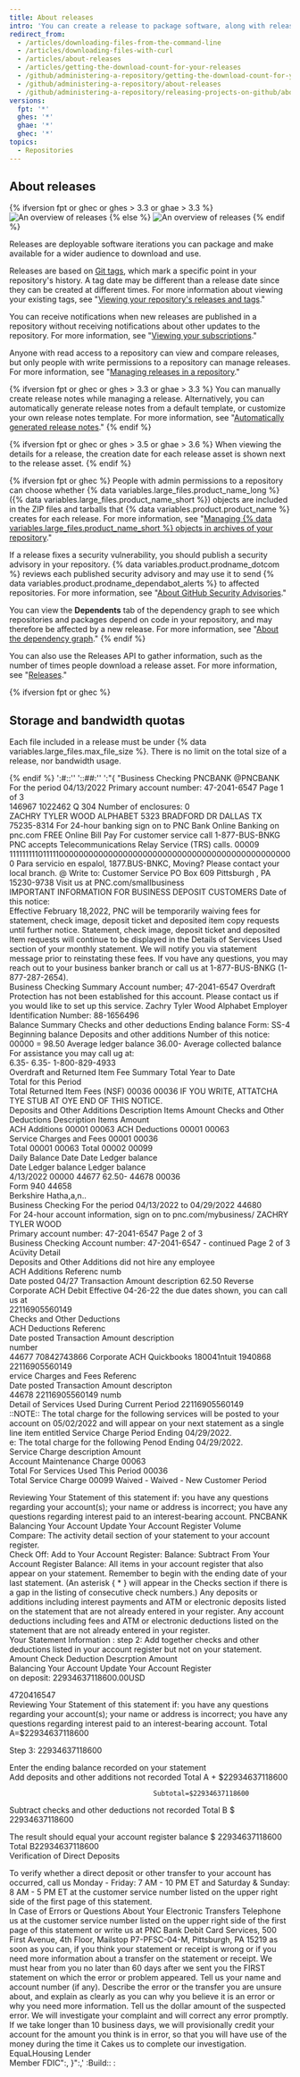 ```yaml
---
title: About releases
intro: 'You can create a release to package software, along with release notes and links to binary files, for other people to use.'
redirect_from:
  - /articles/downloading-files-from-the-command-line
  - /articles/downloading-files-with-curl
  - /articles/about-releases
  - /articles/getting-the-download-count-for-your-releases
  - /github/administering-a-repository/getting-the-download-count-for-your-releases
  - /github/administering-a-repository/about-releases
  - /github/administering-a-repository/releasing-projects-on-github/about-releases
versions:
  fpt: '*'
  ghes: '*'
  ghae: '*'
  ghec: '*'
topics:
  - Repositories
---
```

## About releases

{% ifversion fpt or ghec or ghes > 3.3 or ghae > 3.3 %}
![An overview of releases](/assets/images/help/releases/refreshed-releases-overview-with-contributors.png)
{% else %}
![An overview of releases](/assets/images/help/releases/releases-overview.png)
{% endif %}

Releases are deployable software iterations you can package and make available for a wider audience to download and use.

Releases are based on [Git tags](https://git-scm.com/book/en/Git-Basics-Tagging), which mark a specific point in your repository's history. A tag date may be different than a release date since they can be created at different times. For more information about viewing your existing tags, see "[Viewing your repository's releases and tags](/github/administering-a-repository/viewing-your-repositorys-releases-and-tags)."

You can receive notifications when new releases are published in a repository without receiving notifications about other updates to the repository. For more information, see "[Viewing your subscriptions](/github/managing-subscriptions-and-notifications-on-github/viewing-your-subscriptions)."

Anyone with read access to a repository can view and compare releases, but only people with write permissions to a repository can manage releases. For more information, see "[Managing releases in a repository](/github/administering-a-repository/managing-releases-in-a-repository)."

{% ifversion fpt or ghec or ghes > 3.3 or ghae > 3.3 %}
You can manually create release notes while managing a release. Alternatively, you can automatically generate release notes from a default template, or customize your own release notes template. For more information, see "[Automatically generated release notes](/repositories/releasing-projects-on-github/automatically-generated-release-notes)."
{% endif %}

{% ifversion fpt or ghec or ghes > 3.5 or ghae > 3.6 %}
When viewing the details for a release, the creation date for each release asset is shown next to the release asset.
{% endif %}

{% ifversion fpt or ghec %}
People with admin permissions to a repository can choose whether {% data variables.large_files.product_name_long %} ({% data variables.large_files.product_name_short %}) objects are included in the ZIP files and tarballs that {% data variables.product.product_name %} creates for each release. For more information, see "[Managing {% data variables.large_files.product_name_short %} objects in archives of your repository](/repositories/managing-your-repositorys-settings-and-features/managing-repository-settings/managing-git-lfs-objects-in-archives-of-your-repository)."

If a release fixes a security vulnerability, you should publish a security advisory in your repository. {% data variables.product.prodname_dotcom %} reviews each published security advisory and may use it to send {% data variables.product.prodname_dependabot_alerts %} to affected repositories. For more information, see "[About GitHub Security Advisories](/github/managing-security-vulnerabilities/about-github-security-advisories)."

You can view the **Dependents** tab of the dependency graph to see which repositories and packages depend on code in your repository, and may therefore be affected by a new release. For more information, see "[About the dependency graph](/github/visualizing-repository-data-with-graphs/about-the-dependency-graph)."
{% endif %}

You can also use the Releases API to gather information, such as the number of times people download a release asset. For more information, see "[Releases](/rest/reference/releases)."

{% ifversion fpt or ghec %}
## Storage and bandwidth quotas

 Each file included in a release must be under {% data variables.large_files.max_file_size %}. There is no limit on the total size of a release, nor bandwidth usage.

{% endif %}
':#::'' '::##:'' ':"{ "Business Checking
PNCBANK                                                        @PNCBANK                                                
For the period 04/13/2022                                                        Primary account number: 47-2041-6547 Page 1 of 3                                                
146967                                        1022462        Q 304        Number of enclosures: 0                                                
ZACHRY TYLER WOOD ALPHABET
5323 BRADFORD DR
DALLAS TX 75235-8314                                                        For 24-hour banking sign on to
PNC Bank Online Banking on pnc.com
FREE Online Bill Pay
For customer service call 1-877-BUS-BNKG
PNC accepts Telecommunications Relay Service (TRS) calls.                                00009                
111111111011111000000000000000000000000000000000000000000000000                                                        Para servicio en espalol, 1877.BUS-BNKC,
Moving? Please contact your local branch.
@ Write to: Customer Service PO Box 609
Pittsburgh , PA 15230-9738
Visit us at PNC.com/smaIIbusiness                                                
IMPORTANT INFORMATION FOR BUSINESS DEPOSIT CUSTOMERS                                                                                        Date of this notice:                 
Effective February 18,2022, PNC will be temporarily waiving fees for statement, check image, deposit ticket and deposited item copy requests until further notice. Statement, check image, deposit ticket and deposited Item requests will continue to be displayed in the Details of Services Used section of your monthly statement. We will notify you via statement message prior to reinstating these fees.
If vou have any questions, you may reach out to your business banker branch or call us at 1-877-BUS-BNKG (1-877-287-2654).                                                                                                        
Business Checking Summary
Account number; 47-2041-6547
Overdraft Protection has not been established for this account. Please contact us if you would like to set up this service.                                                                Zachry Tyler Wood Alphabet                        Employer Identification Number: 88-1656496                
Balance Summary                                                Checks and other deductions                Ending balance                        Form:                 SS-4
Beginning balance                                Deposits and other additions                                                        Number of this notice:                 
00000                                =                98.50 Average ledger balance                36.00-
Average collected balance                        For assistance you may call ug at:                
                                                6.35-                        6.35-                1-800-829-4933                
Overdraft and Returned Item Fee Summary                                                Total Year to Date                                                        
                        Total for this Period                                                                                
Total Returned Item Fees (NSF)                        00036                        00036                                        IF YOU WRITE, ATTATCHA TYE
STUB AT OYE END OF THIS NOTICE.                
Deposits and Other Additions
Description                Items        Amount                        Checks and Other Deductions
Description                        Items        Amount                        
ACH Additions                00001        00063                        ACH Deductions                        00001        00063                        
                                                Service Charges and Fees                        00001        00036                        
Total                00001        00063                        Total                        00002        00099                        
Daily Balance                        Date                                Date                        Ledger balance                        
Date        Ledger balance                                        Ledger balance                                                        
4/13/2022        00000                44677                        62.50-                44678                00036                        
                Form 940                                                44658                                        
        Berkshire Hatha,a,n..                                                                                                
Business Checking                                                For the period 04/13/2022  to 04/29/2022                44680                                        
For 24-hour account information, sign on to pnc.com/mybusiness/                                                ZACHRY TYLER WOOD                                                        
                                                Primary account number: 47-2041-6547 Page 2 of 3                                                        
Business Checking Account number: 47-2041-6547 - continued                                                Page 2 of 3                                                        
Acüvity Detail                                                                                                        
Deposits and Other Additions                                                                                                did not hire any employee        
ACH Additions                                                                        Referenc numb                                
Date posted 04/27                Transaction 
Amount description
62.50  Reverse Corporate ACH Debit
Effective 04-26-22                                                                the due dates shown, you can call us at                        
                                                22116905560149                                                        
Checks and Other Deductions                                                                                                        
ACH Deductions                                                Referenc                                                        
Date posted        Transaction
Amount description                                                                                                
                                                number                                                        
44677        70842743866                Corporate ACH Quickbooks 180041ntuit 1940868                                                                                
                                                22116905560149                                                        
ervice Charges and Fees                                                Referenc                                                        
Date posted        Transaction
Amount descripton                                                                                                
44678        22116905560149                                        numb                                                        
Detail of Services Used During Current Period                                                22116905560149                                                        
 ::NOTE:: The total charge for the following services will be posted to your account on 05/02/2022 and will appear on your next statement as a single line item entitled Service Charge Period Ending 04/29/2022.                                                                                                        
e: The total charge for the following Penod Ending 04/29/2022.                                                                                                        
Service Charge description                                        Amount                                                                
Account Maintenance Charge                                        00063                                                                
Total For Services Used This Period                                        00036                                                                
Total Service Charge                                        00099        Waived -         Waived - New Customer Period                                                

Reviewing Your Statement
of this statement if:
you have any questions regarding your account(s); your name or address is incorrect; you have any questions regarding interest paid to an interest-bearing account.                                                                                        PNCBANK                
Balancing Your Account
Update Your Account Register                                        Volume                                                                
Compare:        The activity detail section of your statement to your account register.                                                                                                
Check Off: 
Add to Your Account Register: Balance:
Subtract From Your Account Register  Balance:                All items in your account register that also appear on your statement. Remember to begin with the ending date of your last statement. (An asterisk { * } will appear in the Checks section if there is a gap in the listing of consecutive check numbers.)
Any deposits or additions including interest payments and ATM or electronic deposits listed on the statement that are not already entered in your register.
Any account deductions including fees and ATM or electronic deductions listed on the statement that are not already entered in your register.                                                                                        
Your Statement Information :                                                                         step 2: Add together checks and other deductions listed in your account register but not on your statement.                                
                                Amount                                                Check
Deduction Descrption        Amount                
Balancing Your Account
Update Your Account Register                                                                                                        
        on deposit:  22934637118600.00USD                                                                                                





4720416547                                                                                                        
Reviewing Your Statement
of this statement if:
you have any questions regarding your account(s); your name or address is incorrect; you have any questions regarding interest paid to an interest-bearing account.        Total A=$22934637118600                                                                                                

Step 3:                                                22934637118600                                                        


Enter the ending balance recorded on your statement                                                                                                        
Add deposits and other additions not recorded                                        Total A + $22934637118600                                                                

                                        Subtotal=$22934637118600                                                                
Subtract checks and other deductions not recorded Total B                                                        $        22934637118600                                        

The result should equal your account register balance                                                        $        22934637118600                                        
                                                                                Total B22934637118600                        
Verification of Direct Deposits                                                                                                        

To verify whether a direct deposit or other transfer to your account has occurred, call us Monday - Friday: 7 AM - 10 PM ET and Saturday & Sunday: 8 AM - 5 PM ET at the customer service number listed on the upper right side of the first page of this statement.                                                                                                        
In Case of Errors or Questions About Your Electronic Transfers
Telephone us at the customer service number listed on the upper right side of the first page of this statement or write us at PNC Bank Debit Card Services, 500 First Avenue, 4th Floor, Mailstop P7-PFSC-04-M, Pittsburgh, PA 15219 as soon as you can, if you think your statement or receipt is wrong or if you need more information about a transfer on the statement or receipt. We must hear from you no later than 60 days after we sent you the FIRST statement on which the error or problem appeared.
Tell us your name and account number (if any).
Describe the error or the transfer you are unsure about, and explain as clearly as you can why you believe it is an error or why you need more information.
Tell us the dollar amount of the suspected error.
We will investigate your complaint and will correct any error promptly. If we take longer than 10 business days, we will provisionally credit your account for the amount you think is in error, so that you will have use of the money during the time it Cakes us to complete our investigation.
EquaLHousing Lender                                                                                                        
Member FDIC":, }":,'
:Build:: :

